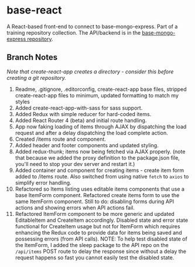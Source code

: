 # base-react

A React-based front-end to connect to base-mongo-express. Part of a training repository collection. The API/backend is in the [base-mongo-express repository](https://github.com/caltemose/base-mongo-express).

## Branch Notes

*Note that create-react-app creates a directory - consider this before creating a git repository.*

1. Readme, .gitignore, .editorconfig, create-react-app base files, stripped create-react-app files to minimum, updated formatting to match my styles
2. Added create-react-app-with-sass for sass support.
3. Added Redux with simple reducer for hard-coded items.
4. Added React Router 4 (beta) and initial route handling.
5. App now faking loading of items through AJAX by dispatching the load request and after a delay dispatching the load complete action.
6. Created /items route and component.
7. Added header and footer components and updated styling.
8. Added redux-thunk; items now being fetched via AJAX properly. (note that because we added the proxy definition to the package.json file, you'll need to stop your dev server and restart it.)
9. Added container and component for creating items - create item form added to /items route. Also switched from using native `fetch` to `axios` to simplify error handling.
10. Refactored so Items listing uses editable items components that use a base ItemForm component. Refactored create items form to use the same ItemForm component. Still to do: disabling forms during API actions and showing errors when API actions fail.
11. Refactored ItemForm component to be more generic and updated EditableItem and CreateItem accordingly. Disabled state and error state functional for CreateItem usage but not for ItemForm which requires enhancing the Redux code to provide data for items being saved and possessing errors (from API calls). NOTE: To help test disabled state of the ItemForm, I added the sleep package to the API repo on the `/api/items` POST route to delay the response since without a delay the request happens so fast you cannot easily test the disabled state.
